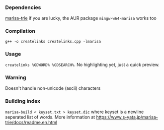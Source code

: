


### Dependencies
[marisa-trie](https://github.com/s-yata/marisa-trie) if you are lucky, the AUR package `mingw-w64-marisa` works too

### Compilation
`g++ -o createlinks createlinks.cpp -lmarisa`

### Usage
`createlinks %GDWORD% %GDSEARCH%`. No highlighting yet, just a quick preview.

### Warning
Doesn't handle non-unicode (ascii) characters

### Building index
`marisa-build < keyset.txt > keyset.dic` where keyset is a newline seperated list of words. More information at https://www.s-yata.jp/marisa-trie/docs/readme.en.html
